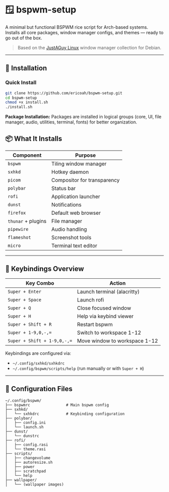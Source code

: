 # 🪟 bspwm-setup

A minimal but functional BSPWM rice script for Arch-based systems.  
Installs all core packages, window manager configs, and themes — ready to go out of the box.

> Based on the [JustAGuy Linux](https://github.com/drewgrif) window manager collection for Debian.

---

## 🚀 Installation

### Quick Install
```bash
git clone https://github.com/ericoah/bspwm-setup.git
cd bspwm-setup
chmod +x install.sh
./install.sh
```

**Package Installation:** Packages are installed in logical groups (core, UI, file manager, audio, utilities, terminal, fonts) for better organization.

## 📦 What It Installs

| Component             | Purpose                          |
|------------------------|----------------------------------|
| `bspwm`               | Tiling window manager            |
| `sxhkd`               | Hotkey daemon                    |
| `picom`               | Compositor for transparency      |
| `polybar`             | Status bar                       |
| `rofi`                | Application launcher             |
| `dunst`               | Notifications                    |
| `firefox`             | Default web browser              |
| `thunar` + plugins    | File manager                     |
| `pipewire`            | Audio handling                   |
| `flameshot`          | Screenshot tools                 |
| `micro`               | Terminal text editor             |
---

## 🔑 Keybindings Overview

| Key Combo              | Action                                |
|------------------------|----------------------------------------|
| `Super + Enter`        | Launch terminal (alacritty)            |
| `Super + Space`        | Launch rofi                            |
| `Super + Q`            | Close focused window                   |
| `Super + H`            | Help via keybind viewer                |
| `Super + Shift + R`    | Restart bspwm                          |
| `Super + 1-9,0,-,=`    | Switch to workspace 1-12               |
| `Super + Shift + 1-9,0,-,=` | Move window to workspace 1-12     |

Keybindings are configured via:

- `~/.config/sxhkd/sxhkdrc`
- `~/.config/bspwm/scripts/help` (run manually or with `Super + H`)

---

## 📂 Configuration Files

```
~/.config/bspwm/
├── bspwmrc                # Main bspwm config
├── sxhkd/
│   └── sxhkdrc            # Keybinding configuration
├── polybar/
│   ├── config.ini
│   └── launch.sh
├── dunst/
│   └── dunstrc
├── rofi/
│   ├── config.rasi
│   └── theme.rasi
├── scripts/
│   ├── changevolume
│   ├── autoresize.sh
│   ├── power
│   ├── scratchpad
│   └── help
├── wallpaper/
│   └── (wallpaper images)
```
